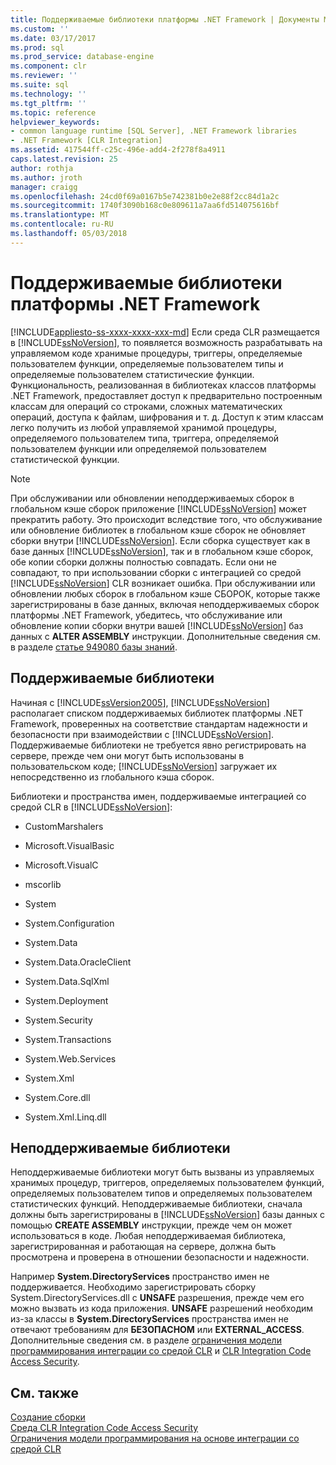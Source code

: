 ```yaml
---
title: Поддерживаемые библиотеки платформы .NET Framework | Документы Microsoft
ms.custom: ''
ms.date: 03/17/2017
ms.prod: sql
ms.prod_service: database-engine
ms.component: clr
ms.reviewer: ''
ms.suite: sql
ms.technology: ''
ms.tgt_pltfrm: ''
ms.topic: reference
helpviewer_keywords:
- common language runtime [SQL Server], .NET Framework libraries
- .NET Framework [CLR Integration]
ms.assetid: 417544ff-c25c-496e-add4-2f278f8a4911
caps.latest.revision: 25
author: rothja
ms.author: jroth
manager: craigg
ms.openlocfilehash: 24cd0f69a0167b5e742381b0e2e88f2cc84d1a2c
ms.sourcegitcommit: 1740f3090b168c0e809611a7aa6fd514075616bf
ms.translationtype: MT
ms.contentlocale: ru-RU
ms.lasthandoff: 05/03/2018
---
```

# <a name="supported-net-framework-libraries"></a>Поддерживаемые библиотеки платформы .NET Framework
[!INCLUDE[appliesto-ss-xxxx-xxxx-xxx-md](../../../includes/appliesto-ss-xxxx-xxxx-xxx-md.md)]
  Если среда CLR размещается в [!INCLUDE[ssNoVersion](../../../includes/ssnoversion-md.md)], то появляется возможность разрабатывать на управляемом коде хранимые процедуры, триггеры, определяемые пользователем функции, определяемые пользователем типы и определяемые пользователем статистические функции. Функциональность, реализованная в библиотеках классов платформы .NET Framework, предоставляет доступ к предварительно построенным классам для операций со строками, сложных математических операций, доступа к файлам, шифрования и т. д. Доступ к этим классам легко получить из любой управляемой хранимой процедуры, определяемого пользователем типа, триггера, определяемой пользователем функции или определяемой пользователем статистической функции.  
  
> [!NOTE]  
>  При обслуживании или обновлении неподдерживаемых сборок в глобальном кэше сборок приложение [!INCLUDE[ssNoVersion](../../../includes/ssnoversion-md.md)] может прекратить работу. Это происходит вследствие того, что обслуживание или обновление библиотек в глобальном кэше сборок не обновляет сборки внутри [!INCLUDE[ssNoVersion](../../../includes/ssnoversion-md.md)]. Если сборка существует как в базе данных [!INCLUDE[ssNoVersion](../../../includes/ssnoversion-md.md)], так и в глобальном кэше сборок, обе копии сборки должны полностью совпадать. Если они не совпадают, то при использовании сборки с интеграцией со средой [!INCLUDE[ssNoVersion](../../../includes/ssnoversion-md.md)] CLR возникает ошибка. При обслуживании или обновлении любых сборок в глобальном кэше СБОРОК, которые также зарегистрированы в базе данных, включая неподдерживаемых сборок платформы .NET Framework, убедитесь, что обслуживание или обновление копии сборки внутри вашей [!INCLUDE[ssNoVersion](../../../includes/ssnoversion-md.md)] баз данных с  **ALTER ASSEMBLY** инструкции. Дополнительные сведения см. в разделе [статье 949080 базы знаний](http://support.microsoft.com/kb/949080).  
  
## <a name="supported-libraries"></a>Поддерживаемые библиотеки  
 Начиная с [!INCLUDE[ssVersion2005](../../../includes/ssversion2005-md.md)], [!INCLUDE[ssNoVersion](../../../includes/ssnoversion-md.md)] располагает списком поддерживаемых библиотек платформы .NET Framework, проверенных на соответствие стандартам надежности и безопасности при взаимодействии с [!INCLUDE[ssNoVersion](../../../includes/ssnoversion-md.md)]. Поддерживаемые библиотеки не требуется явно регистрировать на сервере, прежде чем они могут быть использованы в пользовательском коде; [!INCLUDE[ssNoVersion](../../../includes/ssnoversion-md.md)] загружает их непосредственно из глобального кэша сборок.  
  
 Библиотеки и пространства имен, поддерживаемые интеграцией со средой CLR в [!INCLUDE[ssNoVersion](../../../includes/ssnoversion-md.md)]:  
  
-   CustomMarshalers  
  
-   Microsoft.VisualBasic  
  
-   Microsoft.VisualC  
  
-   mscorlib  
  
-   System  
  
-   System.Configuration  
  
-   System.Data  
  
-   System.Data.OracleClient  
  
-   System.Data.SqlXml  
  
-   System.Deployment  
  
-   System.Security  
  
-   System.Transactions  
  
-   System.Web.Services  
  
-   System.Xml  
  
-   System.Core.dll  
  
-   System.Xml.Linq.dll  
  
## <a name="unsupported-libraries"></a>Неподдерживаемые библиотеки  
 Неподдерживаемые библиотеки могут быть вызваны из управляемых хранимых процедур, триггеров, определяемых пользователем функций, определяемых пользователем типов и определяемых пользователем статистических функций. Неподдерживаемые библиотеки, сначала должны быть зарегистрированы в [!INCLUDE[ssNoVersion](../../../includes/ssnoversion-md.md)] базы данных с помощью **CREATE ASSEMBLY** инструкции, прежде чем он может использоваться в коде. Любая неподдерживаемая библиотека, зарегистрированная и работающая на сервере, должна быть просмотрена и проверена в отношении безопасности и надежности.  
  
 Например **System.DirectoryServices** пространство имен не поддерживается. Необходимо зарегистрировать сборку System.DirectoryServices.dll с **UNSAFE** разрешения, прежде чем его можно вызвать из кода приложения. **UNSAFE** разрешений необходим из-за классы в **System.DirectoryServices** пространства имен не отвечают требованиям для **БЕЗОПАСНОМ** или  **EXTERNAL_ACCESS**. Дополнительные сведения см. в разделе [ограничения модели программирования интеграции со средой CLR](../../../relational-databases/clr-integration/database-objects/clr-integration-programming-model-restrictions.md) и [CLR Integration Code Access Security](../../../relational-databases/clr-integration/security/clr-integration-code-access-security.md).  
  
## <a name="see-also"></a>См. также  
 [Создание сборки](../../../relational-databases/clr-integration/assemblies/creating-an-assembly.md)   
 [Среда CLR Integration Code Access Security](../../../relational-databases/clr-integration/security/clr-integration-code-access-security.md)   
 [Ограничения модели программирования на основе интеграции со средой CLR](../../../relational-databases/clr-integration/database-objects/clr-integration-programming-model-restrictions.md)  
  
  
